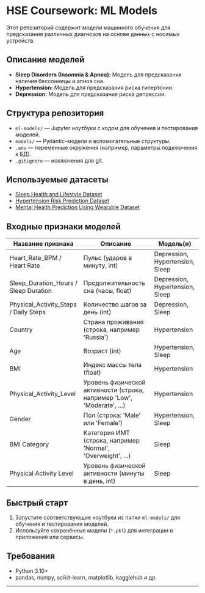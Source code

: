 # HSE Coursework: ML Models

Этот репозиторий содержит модели машинного обучения для предсказания различных диагнозов на основе данных с носимых устройств.

## Описание моделей

- **Sleep Disorders (Insomnia & Apnea):** Модель для предсказания наличия бессонницы и апноэ сна.
- **Hypertension:** Модель для предсказания риска гипертонии.
- **Depression:** Модель для предсказания риска депрессии.

## Структура репозитория

- `ml-models/` — Jupyter ноутбуки с кодом для обучения и тестирования моделей.
- `models/` — Pydantic-модели и вспомогательные структуры.
- `.env` — переменные окружения (например, параметры подключения к БД).
- `.gitignore` — исключения для git.

## Используемые датасеты

- [Sleep Health and Lifestyle Dataset](https://www.kaggle.com/datasets/uom190346a/sleep-health-and-lifestyle-dataset)
- [Hypertension Risk Prediction Dataset](https://www.kaggle.com/datasets/ankushpanday1/hypertension-risk-prediction-dataset)
- [Mental Health Prediction Using Wearable Dataset](https://www.kaggle.com/datasets/soumitradas1/mental-health-prediction-using-wearable-dataset)

## Входные признаки моделей

| Название признака             | Описание                                                                                   | Модель(и)                        |
|-------------------------------|--------------------------------------------------------------------------------------------|----------------------------------|
| Heart_Rate_BPM / Heart Rate   | Пульс (ударов в минуту, int)                                                               | Depression, Hypertension, Sleep  |
| Sleep_Duration_Hours / Sleep Duration | Продолжительность сна (часы, float)                                              | Depression, Hypertension, Sleep  |
| Physical_Activity_Steps / Daily Steps | Количество шагов за день (int)                                                  | Depression, Sleep                |
| Country                       | Страна проживания (строка, например 'Russia')                                              | Hypertension                     |
| Age                           | Возраст (int)                                                                             | Hypertension, Sleep              |
| BMI                           | Индекс массы тела (float)                                                                  | Hypertension                     |
| Physical_Activity_Level       | Уровень физической активности (строка, например 'Low', 'Moderate', ...)                    | Hypertension                     |
| Gender                        | Пол (строка: 'Male' или 'Female')                                                          | Hypertension, Sleep              |
| BMI Category                  | Категория ИМТ (строка, например 'Normal', 'Overweight', ...)                               | Sleep                            |
| Physical Activity Level       | Уровень физической активности (минуты в день, int)                                         | Sleep                            |

## Быстрый старт

1. Запустите соответствующие ноутбуки из папки `ml-models/` для обучения и тестирования моделей.
2. Используйте сохранённые модели (`*.pkl`) для интеграции в приложения или сервисы.

## Требования

- Python 3.10+
- pandas, numpy, scikit-learn, matplotlib, kagglehub и др.

---
